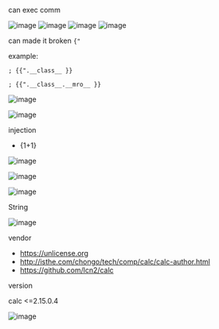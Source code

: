 can exec comm

![image](https://github.com/Trinity-SYT-SECURITY/vuln_issue_injc/assets/96654161/f669a793-c431-4962-9c8a-3d121145b4f2)
![image](https://github.com/Trinity-SYT-SECURITY/vuln_issue_injc/assets/96654161/033e85cc-7365-4b47-9ff4-e78d583c1ede)
![image](https://github.com/Trinity-SYT-SECURITY/vuln_issue_injc/assets/96654161/9765f8aa-838c-4fc1-a8a4-5d54e9d57c22)
![image](https://github.com/Trinity-SYT-SECURITY/vuln_issue_injc/assets/96654161/d4edd296-d097-45c1-9ad1-d522867eda1b)


can made it broken `{"`

example:

`; {{".__class__ }}`

`; {{".__class__.__mro__ }}`

![image](https://github.com/Trinity-SYT-SECURITY/vuln_issue_injc/assets/96654161/ca00057d-f52e-48af-9b64-364ae1ad4fce)

![image](https://github.com/Trinity-SYT-SECURITY/vuln_issue_injc/assets/96654161/a2a6fdc0-ea7b-4876-bb8f-ebc75cc9be07)


injection

+ {1+1}
  
![image](https://github.com/Trinity-SYT-SECURITY/vuln_issue_injc/assets/96654161/3036c64f-a171-403c-a5a3-c2927ac3d3d3)

![image](https://github.com/Trinity-SYT-SECURITY/vuln_issue_injc/assets/96654161/6d2988f8-df37-495a-ad3f-6683d601dae9)

![image](https://github.com/Trinity-SYT-SECURITY/vuln_issue_injc/assets/96654161/3b3a23ec-7621-4393-b5b1-2d25cdd550cd)


String

![image](https://github.com/Trinity-SYT-SECURITY/vuln_issue_injc/assets/96654161/57b67fc1-ca07-45ca-a166-278e108cb3f5)

vendor

+ https://unlicense.org
+ http://isthe.com/chongo/tech/comp/calc/calc-author.html
+ https://github.com/lcn2/calc

version

calc <=2.15.0.4

![image](https://github.com/Trinity-SYT-SECURITY/vuln_issue_injc/assets/96654161/405be402-72b6-43b7-8cea-1a83bc8d4042)
